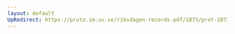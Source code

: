 ```yaml
---
layout: default
UpRedirect: https://pruto.im.uu.se/riksdagen-records-pdf/1873/prot-1873--ak--515/prot-1873--ak--515_029.pdf
---
```

